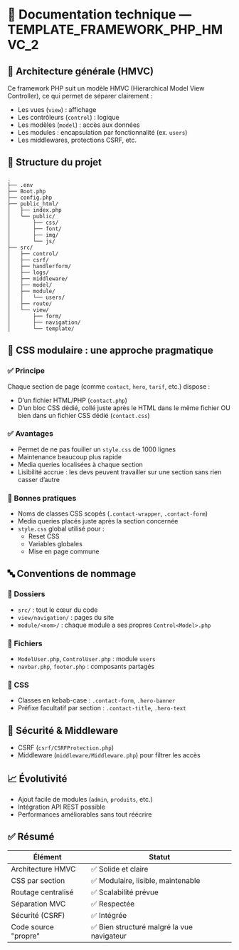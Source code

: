 # 📘 Documentation technique — TEMPLATE_FRAMEWORK_PHP_HMVC_2

## 🧱 Architecture générale (HMVC)
Ce framework PHP suit un modèle HMVC (Hierarchical Model View Controller), ce qui permet de séparer clairement :
- Les vues (`view`) : affichage
- Les contrôleurs (`control`) : logique
- Les modèles (`model`) : accès aux données
- Les modules : encapsulation par fonctionnalité (ex. `users`)
- Les middlewares, protections CSRF, etc.

## 📂 Structure du projet
```
.
├── .env
├── Boot.php
├── config.php
├── public_html/
│   ├── index.php
│   └── public/
│       ├── css/
│       ├── font/
│       ├── img/
│       └── js/
├── src/
│   ├── control/
│   ├── csrf/
│   ├── handlerform/
│   ├── logs/
│   ├── middleware/
│   ├── model/
│   ├── module/
│   │   └── users/
│   ├── route/
│   └── view/
│       ├── form/
│       ├── navigation/
│       └── template/
```

## 🎨 CSS modulaire : une approche pragmatique

### ✅ Principe
Chaque section de page (comme `contact`, `hero`, `tarif`, etc.) dispose :
- D’un fichier HTML/PHP (`contact.php`)
- D’un bloc CSS dédié, collé juste après le HTML dans le même fichier OU bien dans un fichier CSS dédié (`contact.css`)

### ✅ Avantages
- Permet de ne pas fouiller un `style.css` de 1000 lignes
- Maintenance beaucoup plus rapide
- Media queries localisées à chaque section
- Lisibilité accrue : les devs peuvent travailler sur une section sans rien casser d’autre

### 📐 Bonnes pratiques
- Noms de classes CSS scopés (`.contact-wrapper`, `.contact-form`)
- Media queries placés juste après la section concernée
- `style.css` global utilisé pour :
  - Reset CSS
  - Variables globales
  - Mise en page commune

## 🔤 Conventions de nommage

### 📁 Dossiers
- `src/` : tout le cœur du code
- `view/navigation/` : pages du site
- `module/<nom>/` : chaque module a ses propres `Control<Model>.php`

### 📄 Fichiers
- `ModelUser.php`, `ControlUser.php` : module `users`
- `navbar.php`, `footer.php` : composants partagés

### 🔡 CSS
- Classes en kebab-case : `.contact-form`, `.hero-banner`
- Préfixe facultatif par section : `.contact-title`, `.hero-text`

## 🔐 Sécurité & Middleware
- CSRF (`csrf/CSRFProtection.php`)
- Middleware (`middleware/Middleware.php`) pour filtrer les accès

## 📈 Évolutivité
- Ajout facile de modules (`admin`, `produits`, etc.)
- Intégration API REST possible
- Performances améliorables sans tout réécrire

## ✅ Résumé
| Élément                  | Statut |
|--------------------------|--------|
| Architecture HMVC        | ✅ Solide et claire |
| CSS par section          | ✅ Modulaire, lisible, maintenable |
| Routage centralisé       | ✅ Scalabilité prévue |
| Séparation MVC           | ✅ Respectée |
| Sécurité (CSRF)          | ✅ Intégrée |
| Code source "propre"     | ✅ Bien structuré malgré la vue navigateur |
